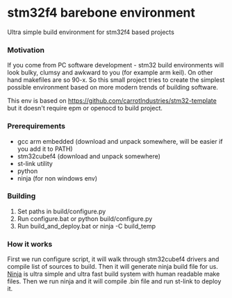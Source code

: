 # stm32f4 barebone environment

Ultra simple build environment for stm32f4 based projects

### Motivation

If you come from PC software development - stm32 build environments will look bulky, clumsy and awkward to you (for example arm keil). On other hand makefiles are so 90-x. So this small project tries to create the simplest possible environment based on more modern trends of building software.

This env is based on [https://github.com/carrotIndustries/stm32-template ](https://github.com/carrotIndustries/stm32-template ) but it doesn't require epm or openocd to build project.

### Prerequirements

- gcc arm embedded (download and unpack somewhere, will be easier if you add it to PATH)
- stm32cubef4 (download and unpack somewhere)
- st-link utility
- python
- ninja (for non windows env)

### Building

1. Set paths in build/configure.py
2. Run configure.bat or python build/configure.py
3. Run build\_and\_deploy.bat or ninja -C build_temp

### How it works

First we run configure script, it will walk through stm32cubef4 drivers and compile list of sources to build. Then it will generate ninja build file for us. [Ninja](https://martine.github.io/ninja/) is ultra simple and ultra fast build system with human readable make files. Then we run ninja and it will compile .bin file and run st-link to deploy it.
   
